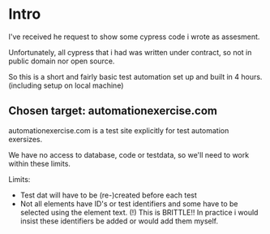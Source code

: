 # Intro

I've received he request to show some cypress code i wrote as assesment.

Unfortunately, all cypress that i had was written under contract, so not in public domain nor open source.

So this is a short and fairly basic test automation set up and built in 4 hours.(including setup on local machine)

## Chosen target: automationexercise.com

automationexercise.com is a test site explicitly for test automation exersizes.

We have no access to database, code or testdata, so we'll need to work within these limits.

Limits:
* Test dat will have to be (re-)created before each test
* Not all elements have ID's or test identifiers and some have to be selected using the element text. (!) This is BRITTLE!! In practice i would insist these identifiers be added or would add them myself.